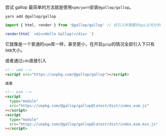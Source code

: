 尝试 gallop 最简单的方法就是使用`npm/yarn`安装`@gallop/gallop`。

```shell
yarn add @gallop/gallop
```

```ts
import { html, render } from '@gallop/gallop' // 仅引入所需要的api以充分利用打包工具的 treeshaking 特性

render(html` <div>Hello Gallop!</div> `)
```

它就像是一个普通的`npm`库一样，甚至更小，在开启`gzip`的情况全部引入下只有`5KB`大小。

或者通过`cdn`直接引入

```html
<!-- umd -->
<script src="https://unpkg.com/@gallop/gallop"></script>

或者

<!-- esm -->
<script
  type="module"
  src="https://unpkg.com/@gallop/gallop@latest/dist/index.esm.js"
></script>
<script
  type="module"
  src="https://unpkg.com/@gallop/gallop@latest/dist/index.esm.min.js"
></script>
```

